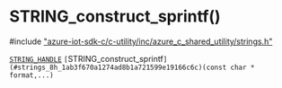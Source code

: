 # STRING_construct_sprintf()

\#include ["azure-iot-sdk-c/c-utility/inc/azure_c_shared_utility/strings.h"](../iot-c-ref-strings-h.md)  

[`STRING_HANDLE`](#strings__types_8h_1a38c89d91aecbdc355555337b6eb88dbf) `[`STRING_construct_sprintf`](#strings_8h_1ab3f670a1274ad8b1a721599e19166c6c)(const char * format,...)`

